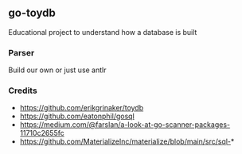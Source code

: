 ## go-toydb

Educational project to understand how a database is built

### Parser

Build our own or just use antlr


### Credits
- https://github.com/erikgrinaker/toydb
- https://github.com/eatonphil/gosql
- https://medium.com/@farslan/a-look-at-go-scanner-packages-11710c2655fc  
- https://github.com/MaterializeInc/materialize/blob/main/src/sql-*